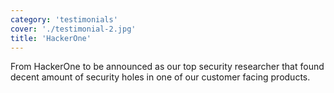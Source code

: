```yaml
---
category: 'testimonials'
cover: './testimonial-2.jpg'
title: 'HackerOne'
---
```


From HackerOne to be announced as our top security researcher that found decent amount of security holes in one of our customer facing products.
